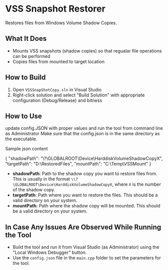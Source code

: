 ﻿# VSS Snapshot Restorer

Restores files from Windows Volume Shadow Copies.

## What It Does
- Mounts VSS snapshots (shadow copies) so that regualar file operations can be performed
- Copies files from mounted to target location

## How to Build
1. Open `VSSSnapShotCopy.sln` in Visual Studio
2. Right-click solution and select "Build Solution" with appropriate configuration (Debug/Release) and bitness

## How to Use
update config.JSON with proper values and run the tool from command line as Administrator
Make sure that the config.json is in the same directory as the executable.

Sample json content

{ "shadowPath": "\\?\GLOBALROOT\Device\HarddiskVolumeShadowCopyX", "targetPath": "D:\RestoredFiles\", "mountPath": "C:\Temp\VSSMount" }


- **shadowPath**: Path to the shadow copy you want to restore files from. This is usually in the format `\\?\GLOBALROOT\Device\HarddiskVolumeShadowCopyX`, where `X` is the number of the shadow copy.
- **targetPath**: Path where you want to restore the files. This should be a valid directory on your system.
- **mountPath**: Path where the shadow copy will be mounted. This should be a valid directory on your system.

## In Case Any Issues Are Observed While Running the Tool
- Build the tool and run it from Visual Studio (as Administrator) using the "Local Windows Debugger" button.
- Use the `config.json` file in the `main.cpp` folder to set the parameters for the tool.
